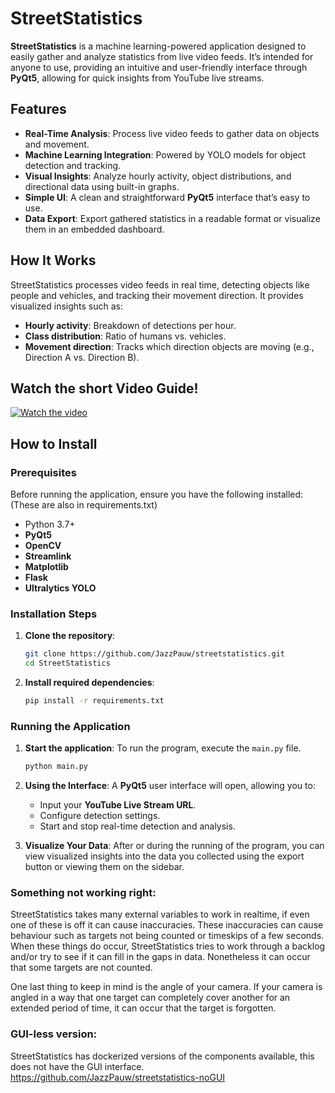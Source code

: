 # **StreetStatistics**

**StreetStatistics** is a machine learning-powered application designed to easily gather and analyze statistics from live video feeds. It’s intended for anyone to use, providing an intuitive and user-friendly interface through **PyQt5**, allowing for quick insights from YouTube live streams.

## **Features**
- **Real-Time Analysis**: Process live video feeds to gather data on objects and movement.
- **Machine Learning Integration**: Powered by YOLO models for object detection and tracking.
- **Visual Insights**: Analyze hourly activity, object distributions, and directional data using built-in graphs.
- **Simple UI**: A clean and straightforward **PyQt5** interface that’s easy to use.
- **Data Export**: Export gathered statistics in a readable format or visualize them in an embedded dashboard.

## **How It Works**
StreetStatistics processes video feeds in real time, detecting objects like people and vehicles, and tracking their movement direction. It provides visualized insights such as:
- **Hourly activity**: Breakdown of detections per hour.
- **Class distribution**: Ratio of humans vs. vehicles.
- **Movement direction**: Tracks which direction objects are moving (e.g., Direction A vs. Direction B).

## **Watch the short Video Guide!**
[![Watch the video](https://img.youtube.com/vi/T-gs9RS-Qj7BE/maxresdefault.jpg)](https://youtu.be/gs9RS-Qj7BE)

## **How to Install**

### **Prerequisites**
Before running the application, ensure you have the following installed: (These are also in requirements.txt) 
- Python 3.7+
- **PyQt5**
- **OpenCV**
- **Streamlink**
- **Matplotlib**
- **Flask** 
- **Ultralytics YOLO**

### **Installation Steps**

1. **Clone the repository**:
    ```bash
    git clone https://github.com/JazzPauw/streetstatistics.git
    cd StreetStatistics
    ```

2. **Install required dependencies**:
    ```bash
    pip install -r requirements.txt
    ```

### **Running the Application**

1. **Start the application**:
    To run the program, execute the `main.py` file.
    ```bash
    python main.py
    ```

2. **Using the Interface**:
    A **PyQt5** user interface will open, allowing you to:
    - Input your **YouTube Live Stream URL**.
    - Configure detection settings.
    - Start and stop real-time detection and analysis.

3. **Visualize Your Data**:
    After or during the running of the program, you can view visualized insights into the data you collected using the export button or viewing them on the sidebar. 

### **Something not working right:**

StreetStatistics takes many external variables to work in realtime, if even one of these is off it can cause inaccuracies. 
These inaccuracies can cause behaviour such as targets not being counted or timeskips of a few seconds. When these things do occur, StreetStatistics tries to work through a backlog and/or try to see if it can fill in the gaps in data. Nonetheless it can occur that some targets are not counted. 

One last thing to keep in mind is the angle of your camera. If your camera is angled in a way that one target can completely cover another for an extended period of time, it can occur that the target is forgotten.  

### **GUI-less version:**
StreetStatistics has dockerized versions of the components available, this does not have the GUI interface.
https://github.com/JazzPauw/streetstatistics-noGUI

